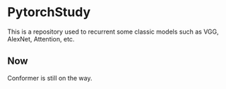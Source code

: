 # PytorchStudy
This is a repository used to recurrent some classic models such as VGG, AlexNet, Attention, etc.

## Now
Conformer is still on the way.
